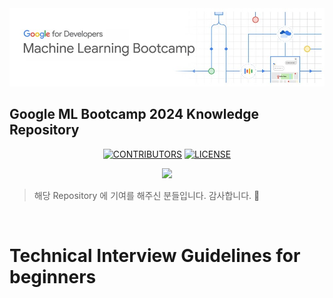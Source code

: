 
<div align="center">
  <img src="/assets/img/Group.jpg" alt="Group Image" />
</div>

## Google ML Bootcamp 2024 Knowledge Repository


<div align=center>

[![CONTRIBUTORS](https://img.shields.io/badge/contributors-40-green.svg?style=flat-square)](https://github.com/JaeYeopHan/Interview_Question_for_Beginner/blob/master/CONTRIBUTING.md)
[![LICENSE](https://img.shields.io/dub/l/vibe-d.svg?style=flat-square)](https://github.com/JaeYeopHan/Interview_Question_for_Beginner/blob/master/LICENSE)

<a href="https://github.com/hoon0303/Survey-Recommender/graphs/contributors"><img src="https://readme-contributors.now.sh/hoon0303/Survey-Recommender?extension=jpg&width=400&aspectRatio=2"></a>

</div>

> 해당 Repository 에 기여를 해주신 분들입니다. 감사합니다. :pray:

</br>

# Technical Interview Guidelines for beginners
